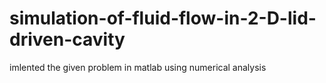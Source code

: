 # simulation-of-fluid-flow-in-2-D-lid-driven-cavity
imlented the given problem in matlab using numerical analysis
